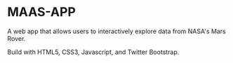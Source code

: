 # MAAS-APP

A web app that allows users to interactively explore data from NASA's Mars Rover.

Build with HTML5, CSS3, Javascript, and Twitter Bootstrap.
